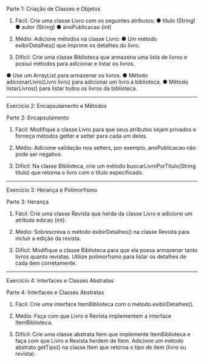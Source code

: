 Parte 1: Criação de Classes e Objetos

1. Fácil: Crie uma classe Livro com os seguintes atributos:
● titulo (String)
● autor (String)
● anoPublicacao (int)

2. Médio: Adicione métodos na classe Livro:
● Um método exibirDetalhes() que imprime os detalhes do livro.

3. Difícil: Crie uma classe Biblioteca que armazena uma lista de livros e possui 
métodos para adicionar e listar os livros.

● Use um ArrayList<Livro> para armazenar os livros.
● Método adicionarLivro(Livro livro) para adicionar um livro à 
biblioteca.
● Método listarLivros() para listar todos os livros da biblioteca.

-----------------------------------------------------------------------------------
Exercício 2: Encapsulamento e Métodos

Parte 2: Encapsulamento

1. Fácil: Modifique a classe Livro para que seus atributos sejam privados e 
forneça métodos getter e setter para cada um deles.

2. Médio: Adicione validação nos setters, por exemplo, anoPublicacao não pode
ser negativo.

3. Difícil: Na classe Biblioteca, crie um método 
buscarLivroPorTitulo(String titulo) que retorna o livro com o título 
especificado.

-----------------------------------------------------------------------------------
Exercício 3: Herança e Polimorfismo

Parte 3: Herança

1. Fácil: Crie uma classe Revista que herda da classe Livro e adicione um 
atributo edicao (int).

2. Médio: Sobrescreva o método exibirDetalhes() na classe Revista para 
incluir a edição da revista.

3. Difícil: Modifique a classe Biblioteca para que ela possa armazenar tanto 
livros quanto revistas. Utilize polimorfismo para listar os detalhes de cada item 
corretamente.

-----------------------------------------------------------------------------------
Exercício 4: Interfaces e Classes Abstratas

Parte 4: Interfaces e Classes Abstratas

1. Fácil: Crie uma interface ItemBiblioteca com o método 
exibirDetalhes().

2. Médio: Faça com que Livro e Revista implementem a interface 
ItemBiblioteca.

3. Difícil: Crie uma classe abstrata Item que implemente ItemBiblioteca e faça
com que Livro e Revista herdem de Item. Adicione um método abstrato 
getTipo() na classe Item que retorna o tipo de item (livro ou revista).
